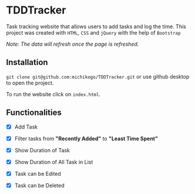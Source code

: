 # TDDTracker

Task tracking website that allows users to add tasks and log the time. This project was created with `HTML`, `CSS` and `jQuery` with the help of `Bootstrap`

*Note: The data will refresh once the page is refreshed.*

## Installation
```git clone git@github.com:michikogo/TDDTracker.git``` or use github desktop to open the project.

To run the website click on `index.html`. 

## Functionalities

- [x] Add Task
- [x] Filter tasks from **"Recently Added"** to **"Least Time Spent"**
- [x] Show Duration of Task
- [x] Show Duration of All Task in List
- [x] Task can be Edited
- [x] Task can be Deleted 

